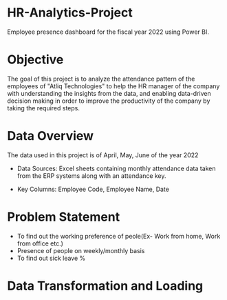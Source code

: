 # HR-Analytics-Project

Employee presence dashboard for the fiscal year 2022 using Power BI.

# Objective

The goal of this project is to analyze the attendance pattern of the employees of "Atliq Technologies" to help the HR manager of the company with understanding the insights from the data, and enabling data-driven decision making in order to improve the productivity of the company by taking the required steps.

# Data Overview

The data used in this project is of April, May, June of the year 2022

- Data Sources: Excel sheets containing monthly attendance data taken from the ERP systems along with an attendance key.

- Key Columns: Employee Code, Employee Name, Date


# Problem Statement

* To find out the working preference of peole(Ex- Work from home, Work from office etc.)
* Presence of people on weekly/monthly basis
* To find out sick leave %

# Data Transformation and Loading


